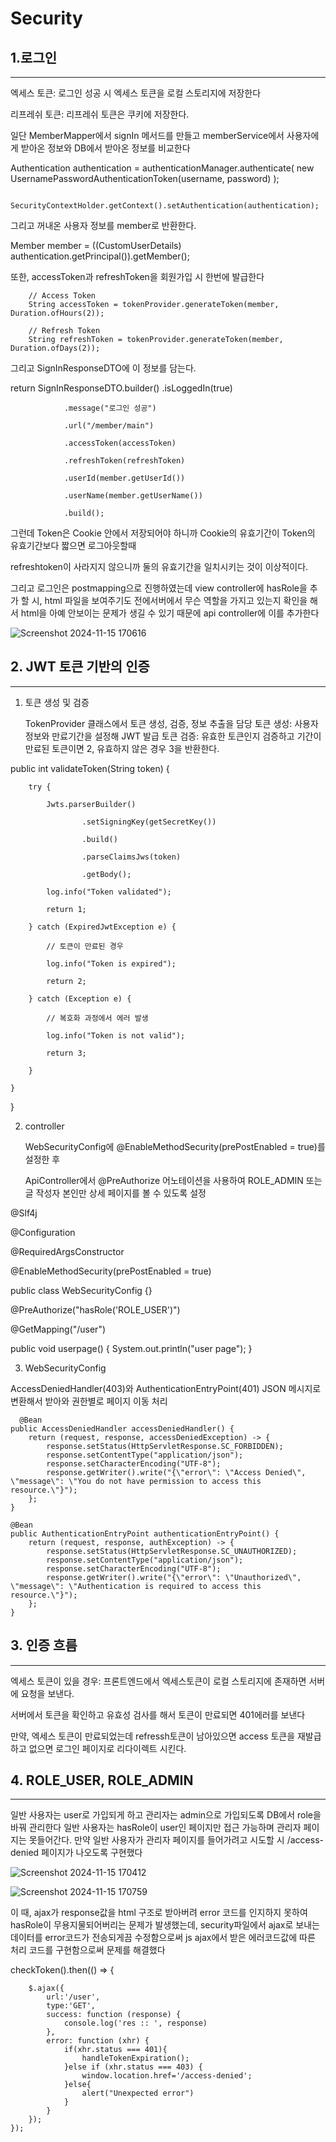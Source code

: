 # Security
## 1.로그인 
---
엑세스 토큰: 로그인 성공 시 엑세스 토큰을 로컬 스토리지에 저장한다

리프레쉬 토큰: 리프레쉬 토큰은 쿠키에 저장한다.


일단 MemberMapper에서 signIn 메서드를 만들고 memberService에서
사용자에게 받아온 정보와 DB에서 받아온 정보를 비교한다


Authentication authentication = authenticationManager.authenticate(
                new UsernamePasswordAuthenticationToken(username, password)
        );      

        SecurityContextHolder.getContext().setAuthentication(authentication);

        

그리고 꺼내온 사용자 정보를 member로 반환한다.




 Member member = ((CustomUserDetails) authentication.getPrincipal()).getMember();



 

또한, accessToken과 refreshToken을 회원가입 시 한번에 발급한다 


        // Access Token
        String accessToken = tokenProvider.generateToken(member, Duration.ofHours(2)); 

        // Refresh Token
        String refreshToken = tokenProvider.generateToken(member, Duration.ofDays(2));

        

그리고 SignInResponseDTO에 이 정보를 담는다.



 return SignInResponseDTO.builder()
                .isLoggedIn(true)
          
                .message("로그인 성공")

                .url("/member/main")

                .accessToken(accessToken)

                .refreshToken(refreshToken)

                .userId(member.getUserId())
                
                .userName(member.getUserName())

                .build();

    

    

    

그런데 Token은 Cookie 안에서 저장되어야 하니까 Cookie의 유효기간이 Token의 유효기간보다 짧으면 로그아웃할때 

refreshtoken이 사라지지 않으니까 둘의 유효기간을 일치시키는 것이 이상적이다. 



그리고 로그인은 postmapping으로 진행하였는데 view controller에 hasRole을 추가 할 시, html 파일을 보여주기도 전에서버에서 무슨 역할을 가지고 있는지 확인을 해서 html을 아예 안보이는 문제가 생길 수 있기 때문에 api controller에 이를 추가한다 


![Screenshot 2024-11-15 170616](https://github.com/user-attachments/assets/5230c9a1-2a13-4a78-bc09-3294009f1263)



## 2. JWT 토큰 기반의 인증
---

1. 토큰 생성 및 검증
   
   TokenProvider 클래스에서 토큰 생성, 검증, 정보 추출을 담당
   토큰 생성: 사용자 정보와 만료기간을 설정해 JWT 발급
   토큰 검증: 유효한 토큰인지 검증하고 기간이 만료된 토큰이면 2, 유효하지 않은 경우 3을 반환한다.

public int validateToken(String token) {

        try {
        
            Jwts.parserBuilder()
            
                    .setSigningKey(getSecretKey())
                    
                    .build()
                    
                    .parseClaimsJws(token)
                    
                    .getBody();
                    
            log.info("Token validated");
            
            return 1;
            
        } catch (ExpiredJwtException e) {
        
            // 토큰이 만료된 경우
          
            log.info("Token is expired");
            
            return 2;
            
        } catch (Exception e) {
        
            // 복호화 과정에서 에러 발생
            
            log.info("Token is not valid");
            
            return 3;
            
        }
        
    }
 }   


2. controller
   
   WebSecurityConfig에 @EnableMethodSecurity(prePostEnabled = true)를 설정한 후

    ApiController에서 @PreAuthorize 어노테이션을 사용하여 ROLE_ADMIN 또는 글 작성자 본인만 상세 페이지를 볼 수 있도록 설정



@Slf4j

@Configuration

@RequiredArgsConstructor

@EnableMethodSecurity(prePostEnabled = true)

public class WebSecurityConfig {} 




@PreAuthorize("hasRole('ROLE_USER')")

  @GetMapping("/user")
  
  public void userpage() {
      System.out.println("user page");
  }


3. WebSecurityConfig

AccessDeniedHandler(403)와 AuthenticationEntryPoint(401) JSON 메시지로 변환해서 받아와 권한별로 페이지 이동 처리

      @Bean
    public AccessDeniedHandler accessDeniedHandler() {
        return (request, response, accessDeniedException) -> {
            response.setStatus(HttpServletResponse.SC_FORBIDDEN);
            response.setContentType("application/json");
            response.setCharacterEncoding("UTF-8");
            response.getWriter().write("{\"error\": \"Access Denied\", \"message\": \"You do not have permission to access this resource.\"}");
        };
    }

    @Bean
    public AuthenticationEntryPoint authenticationEntryPoint() {
        return (request, response, authException) -> {
            response.setStatus(HttpServletResponse.SC_UNAUTHORIZED);
            response.setContentType("application/json");
            response.setCharacterEncoding("UTF-8");
            response.getWriter().write("{\"error\": \"Unauthorized\", \"message\": \"Authentication is required to access this resource.\"}");
        };
    }


## 3. 인증 흐름
---

엑세스 토큰이 있을 경우: 프론트엔드에서 엑세스토큰이 로컬 스토리지에 존재하면 서버에 요청을 보낸다.

서버에서 토큰을 확인하고 유효성 검사를 해서 토큰이 만료되면 401에러를 보낸다

만약, 엑세스 토큰이 만료되었는데 refressh토큰이 남아있으면 access 토큰을 재발급하고 없으면 로그인 페이지로 리다이렉트 시킨다.


## 4. ROLE_USER, ROLE_ADMIN
----

일반 사용자는 user로 가입되게 하고 관리자는 admin으로 가입되도록 DB에서 role을 바꿔 관리한다
일반 사용자는 hasRole이 user인 페이지만 접근 가능하며 관리자 페이지는 못들어간다. 만약 일반 사용자가 관리자 페이지를 들어가려고 시도할 시 /access-denied 페이지가 나오도록 구현했다 

![Screenshot 2024-11-15 170412](https://github.com/user-attachments/assets/1cd8dda8-21eb-418e-9278-edf682a5e26a)


![Screenshot 2024-11-15 170759](https://github.com/user-attachments/assets/35dfecf0-8bb3-4fc0-9868-de5caee75313)


이 때, ajax가 response값을 html 구조로 받아버려 error 코드를 인지하지 못하여 hasRole이 무용지물되어버리는 문제가 발생했는데, security파일에서 ajax로 보내는 데이터를 error코드가 전송되게끔 수정함으로써 js ajax에서 받은 에러코드값에 따른 처리 코드를 구현함으로써 문제를 해결했다

 checkToken().then(() => {

        $.ajax({
            url:'/user',
            type:'GET',
            success: function (response) {
                console.log('res :: ', response)
            },
            error: function (xhr) {
                if(xhr.status === 401){
                    handleTokenExpiration();
                }else if (xhr.status === 403) {
                    window.location.href='/access-denied';
                }else{
                    alert("Unexpected error")
                }
            }
        });
    });

    
